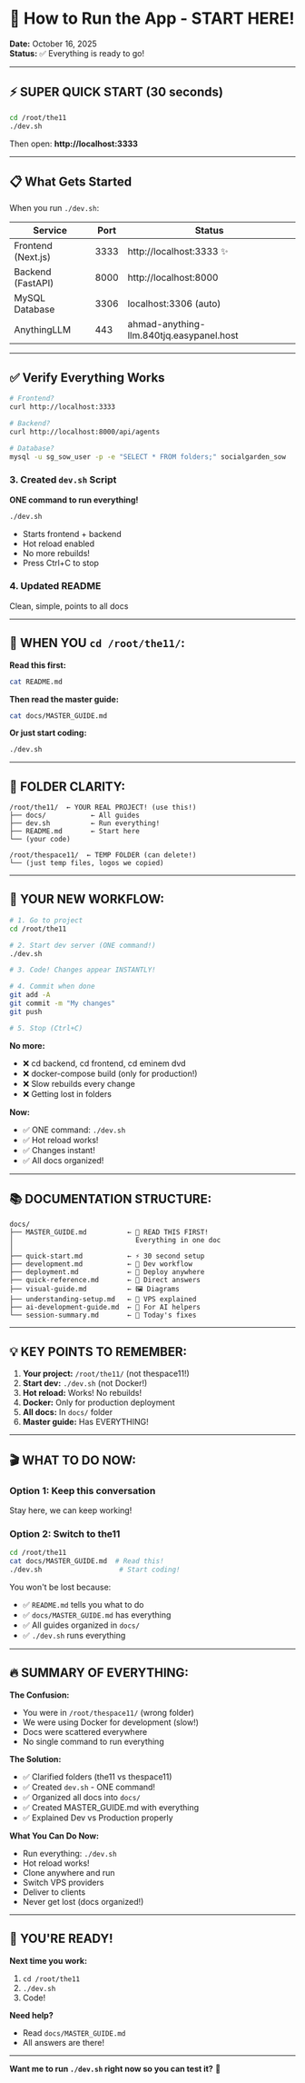 # 🚀 How to Run the App - START HERE!

**Date:** October 16, 2025  
**Status:** ✅ Everything is ready to go!

---

## ⚡ SUPER QUICK START (30 seconds)

```bash
cd /root/the11
./dev.sh
```

Then open: **http://localhost:3333**

---

## 📋 What Gets Started

When you run `./dev.sh`:

| Service | Port | Status |
|---------|------|--------|
| Frontend (Next.js) | 3333 | http://localhost:3333 ✨ |
| Backend (FastAPI) | 8000 | http://localhost:8000 |
| MySQL Database | 3306 | localhost:3306 (auto) |
| AnythingLLM | 443 | ahmad-anything-llm.840tjq.easypanel.host |

---

## ✅ Verify Everything Works

```bash
# Frontend?
curl http://localhost:3333

# Backend?
curl http://localhost:8000/api/agents

# Database?
mysql -u sg_sow_user -p -e "SELECT * FROM folders;" socialgarden_sow
```

### 3. Created `dev.sh` Script
**ONE command to run everything!**
```bash
./dev.sh
```
- Starts frontend + backend
- Hot reload enabled
- No more rebuilds!
- Press Ctrl+C to stop

### 4. Updated README
Clean, simple, points to all docs

---

## 🎯 WHEN YOU `cd /root/the11/`:

**Read this first:**
```bash
cat README.md
```

**Then read the master guide:**
```bash
cat docs/MASTER_GUIDE.md
```

**Or just start coding:**
```bash
./dev.sh
```

---

## 📁 FOLDER CLARITY:

```
/root/the11/  ← YOUR REAL PROJECT! (use this!)
├── docs/           ← All guides
├── dev.sh          ← Run everything!
├── README.md       ← Start here
└── (your code)

/root/thespace11/  ← TEMP FOLDER (can delete!)
└── (just temp files, logos we copied)
```

---

## 🚀 YOUR NEW WORKFLOW:

```bash
# 1. Go to project
cd /root/the11

# 2. Start dev server (ONE command!)
./dev.sh

# 3. Code! Changes appear INSTANTLY!

# 4. Commit when done
git add -A
git commit -m "My changes"
git push

# 5. Stop (Ctrl+C)
```

**No more:**
- ❌ cd backend, cd frontend, cd eminem dvd
- ❌ docker-compose build (only for production!)
- ❌ Slow rebuilds every change
- ❌ Getting lost in folders

**Now:**
- ✅ ONE command: `./dev.sh`
- ✅ Hot reload works!
- ✅ Changes instant!
- ✅ All docs organized!

---

## 📚 DOCUMENTATION STRUCTURE:

```
docs/
├── MASTER_GUIDE.md          ← 🎯 READ THIS FIRST!
│                              Everything in one doc
│
├── quick-start.md           ← ⚡ 30 second setup
├── development.md           ← 🔨 Dev workflow
├── deployment.md            ← 🚀 Deploy anywhere
├── quick-reference.md       ← 📖 Direct answers
├── visual-guide.md          ← 🖼️ Diagrams
├── understanding-setup.md   ← 🧠 VPS explained
├── ai-development-guide.md  ← 🤖 For AI helpers
└── session-summary.md       ← 📝 Today's fixes
```

---

## 💡 KEY POINTS TO REMEMBER:

1. **Your project:** `/root/the11/` (not thespace11!)
2. **Start dev:** `./dev.sh` (not Docker!)
3. **Hot reload:** Works! No rebuilds!
4. **Docker:** Only for production deployment
5. **All docs:** In `docs/` folder
6. **Master guide:** Has EVERYTHING!

---

## 🎬 WHAT TO DO NOW:

### Option 1: Keep this conversation
Stay here, we can keep working!

### Option 2: Switch to the11
```bash
cd /root/the11
cat docs/MASTER_GUIDE.md  # Read this!
./dev.sh                   # Start coding!
```

You won't be lost because:
- ✅ `README.md` tells you what to do
- ✅ `docs/MASTER_GUIDE.md` has everything
- ✅ All guides organized in `docs/`
- ✅ `./dev.sh` runs everything

---

## 🔥 SUMMARY OF EVERYTHING:

**The Confusion:**
- You were in `/root/thespace11/` (wrong folder)
- We were using Docker for development (slow!)
- Docs were scattered everywhere
- No single command to run everything

**The Solution:**
- ✅ Clarified folders (the11 vs thespace11)
- ✅ Created `dev.sh` - ONE command!
- ✅ Organized all docs into `docs/`
- ✅ Created MASTER_GUIDE.md with everything
- ✅ Explained Dev vs Production properly

**What You Can Do Now:**
- Run everything: `./dev.sh`
- Hot reload works!
- Clone anywhere and run
- Switch VPS providers
- Deliver to clients
- Never get lost (docs organized!)

---

## 🎉 YOU'RE READY!

**Next time you work:**
1. `cd /root/the11`
2. `./dev.sh`
3. Code!

**Need help?**
- Read `docs/MASTER_GUIDE.md`
- All answers are there!

---

**Want me to run `./dev.sh` right now so you can test it?** 🚀
